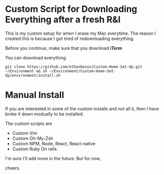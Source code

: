 # Custom Script for Downloading Everything after a fresh R&I

This is my custom setup for when I erase my Mac everytime.
The reason I created this is because I got tired of redownloading everything.

Before you continue, make sure that you download **_iTerm_**

You can download everything


```
git clone https://github.com/ethanbonin/Custom-Home-Set-Up.git ~/Environment && sh ~/Environment/Custom-Home-Set-Up/environment/install.sh
```


# Manual Install

If you are interested in some of the custom installs and not all it, then I have broke it down modually to be installed.

The custom scripts are

+ Custom Vim
+ Custom Oh-My-Zsh
+ Custom NPM, Node, React, React-native
+ Custom Ruby On rails. 


I'm sure I'll add more in the future. But for now,

cheers.
